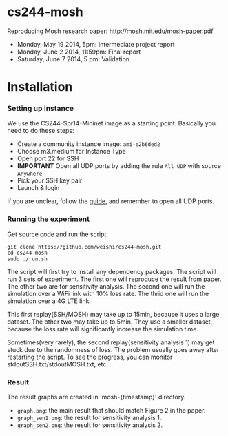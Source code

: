 cs244-mosh
==========

Reproducing Mosh research paper:
http://mosh.mit.edu/mosh-paper.pdf

+ Monday, May 19 2014, 5pm: Intermediate project report
+ Monday, June 2 2014, 11:59pm: Final report
+ Saturday, June 7 2014, 5 pm: Validation

Installation
==============

### Setting up instance

We use the CS244-Spr14-Mininet image as a starting point.
Basically you need to do these steps:

+ Create a community instance image: `ami-e2b6ded2` 
+ Choose m3.medium for Instance Type
+ Open port 22 for SSH
+ **IMPORTANT** Open all UDP ports by adding the rule `All UDP` with source `Anywhere`
+ Pick your SSH key pair
+ Launch & login

If you are unclear, 
follow the [guide](http://www.stanford.edu/class/cs244/ec2.html),
and remember to open all UDP ports.

### Running the experiment

Get source code and run the script. 
```
git clone https://github.com/weishi/cs244-mosh.git
cd cs244-mosh
sudo ./run.sh
```
The script will first try to install any dependency packages.
The script will run 3 sets of experiment.
The first one will reproduce the result from paper.
The other two are for sensitivity analysis.
The second one will run the simulation over a WiFi link with 10% loss rate.
The thrid one will run the simulation over a 4G LTE link.

This first replay(SSH/MOSH) may take up to 15min, because it uses a large dataset.
The other two may take up to 5min. They use a smaller dataset, because the
loss rate will significantly increase the simulation time.

Sometimes(very rarely), the second replay(sensitivity analysis 1) may get stuck
due to the randomness of loss. 
The problem usually goes away after restarting the script.
To see the progress, you can monitor stdoutSSH.txt/stdoutMOSH.txt, etc.

### Result
The result graphs are created in 'mosh-{timestamp}' directory.

+ `graph.png`: the main result that should match Figure 2 in the paper. 
+ `graph_sen1.png`: the result for sensitivity analysis 1.
+ `graph_sen2.png`: the result for sensitivity analysis 2.
